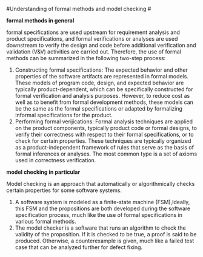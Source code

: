 #Understanding of formal methods and model checking #


**formal methods in general**

formal specifications are used upstream for requirement analysis and product specifications, and formal verifications or analyses are used downstream to verify the design and code before additional verification and validation (V&V) activities are carried out. Therefore, the use of formal methods can be summarized in the following two-step process:

1. Constructing formal specifications: The expected behavior and other properties of the software artifacts are represented in formal models. These models of program code, design, and expected behavior are typically product-dependent, which can be specifically constructed for formal verification and analysis purposes. However, to reduce cost as well as to benefit from formal development methods, these models can be the same as the formal specifications or adapted by formalizing informal specifications for the product.
2. Performing formal verijications: Formal analysis techniques are applied on the product components, typically product code or formal designs, to verify their correctness with respect to their formal specifications, or to check for certain properties. These techniques are typically organized as a product-independent framework of rules that serve as the basis of formal inferences or analyses. The most common type is a set of axioms used in correctness verification. 

**model checking in particular**

Model checking is an approach that automatically or algorithmically checks certain properties for some software systems.


1. A software system is modeled as a finite-state machine (FSM),Ideally, this FSM and the propositions are both developed during the software specification process, much like the use of formal specifications in various formal methods.
2. The model checker is a software that runs an algorithm to check the validity of the proposition. If it is checked to be true, a proof is said to be produced. Otherwise, a counterexample is given, much like a failed test case that can be analyzed further for defect fixing.










